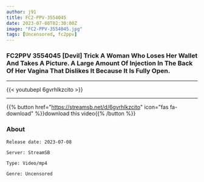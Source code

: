 ```yaml
---
author: j91
title: FC2-PPV-3554045
date: 2023-07-08T02:30:00Z
image: "FC2-PPV-3554045.jpg"
tags: [Uncensored, fc2ppv]
---
```


### FC2PPV 3554045 [Devil] Trick A Woman Who Loses Her Wallet And Takes A Picture. A Large Amount Of Injection In The Back Of Her Vagina That Dislikes It Because It Is Fully Open.
___

{{< youtubepl 6gvrhlkzcito >}}
___

{{% button href="https://streamsb.net/d/6gvrhlkzcito" icon="fas fa-download" %}}download this video{{% /button %}}
### About

`Release date: 2023-07-08`

`Server: StreamSB`

`Type: Video/mp4`

`Genre:	Uncensored`